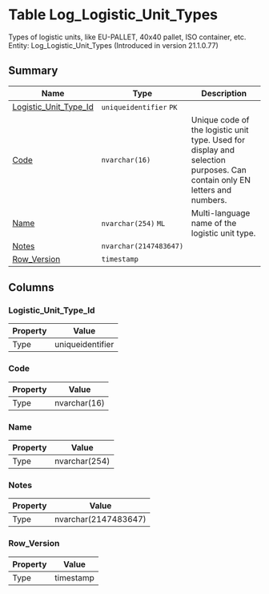 # Table Log_Logistic_Unit_Types

Types of logistic units, like EU-PALLET, 40x40 pallet, ISO container, etc. Entity: Log_Logistic_Unit_Types (Introduced in version 21.1.0.77)

## Summary

| Name | Type | Description |
| - | - | --- |
|[Logistic_Unit_Type_Id](#logistic_unit_type_id)|`uniqueidentifier` `PK`||
|[Code](#code)|`nvarchar(16)` |Unique code of the logistic unit type. Used for display and selection purposes. Can contain only EN letters and numbers.|
|[Name](#name)|`nvarchar(254)` `ML`|Multi-language name of the logistic unit type.|
|[Notes](#notes)|`nvarchar(2147483647)` ||
|[Row_Version](#row_version)|`timestamp` ||

## Columns

### Logistic_Unit_Type_Id

| Property | Value |
| - | - |
|Type|uniqueidentifier|

### Code

| Property | Value |
| - | - |
|Type|nvarchar(16)|

### Name

| Property | Value |
| - | - |
|Type|nvarchar(254)|

### Notes

| Property | Value |
| - | - |
|Type|nvarchar(2147483647)|

### Row_Version

| Property | Value |
| - | - |
|Type|timestamp|


